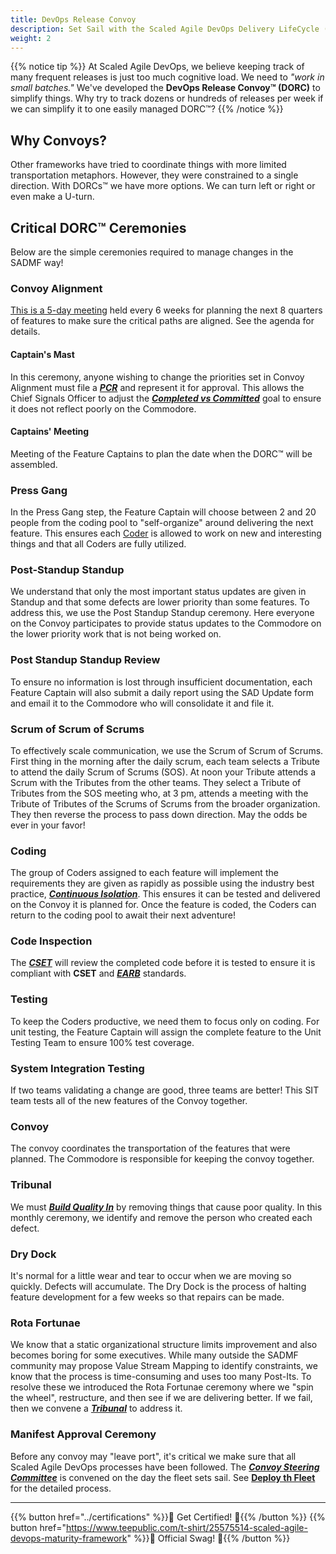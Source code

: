 ```yaml
---
title: DevOps Release Convoy
description: Set Sail with the Scaled Agile DevOps Delivery LifeCycle (SAD DLC)
weight: 2
---
```


{{% notice tip %}}
At Scaled Agile DevOps, we believe keeping track of many frequent releases is just too much cognitive load. We need to *"work in small batches."* We've developed the **DevOps Release Convoy&trade; (DORC)** to simplify things. Why try to track dozens or hundreds of releases per week if we can simplify it to one easily managed DORC&trade;?
{{% /notice %}}

## Why Convoys?

Other frameworks have tried to coordinate things with more limited transportation metaphors. However, they were constrained to a single direction. With DORCs&trade; we have more options. We can turn left or right or even make a U-turn.

## Critical DORC&trade; Ceremonies

Below are the simple ceremonies required to manage changes in the SADMF way!

### Convoy Alignment

[This is a 5-day meeting](./convoy-alignment-agenda) held every 6 weeks for planning the next 8 quarters of features to make sure the critical paths are aligned. See the agenda for details.

#### Captain's Mast

In this ceremony, anyone wishing to change the priorities set in Convoy Alignment must file a *[***PCR***](../convoy-manifest/#priority-change-request)* and represent it for approval. This allows the Chief Signals Officer to adjust the *[***Completed vs Committed***](../metrics/#features-completed-vs-committed)* goal to ensure it does not reflect poorly on the Commodore.

#### Captains' Meeting

Meeting of the Feature Captains to plan the date when the DORC&trade; will be assembled.

### Press Gang

In the Press Gang step, the Feature Captain will choose between 2 and 20 people from the coding pool to "self-organize" around delivering the next feature. This ensures each [Coder](../organization/#coder) is allowed to work on new and interesting things and that all Coders are fully utilized.

### Post-Standup Standup

We understand that only the most important status updates are given in Standup and that some defects are lower priority than some features. To address this, we use the Post Standup Standup ceremony. Here everyone on the Convoy participates to provide status updates to the Commodore on the lower priority work that is not being worked on.  

### Post Standup Standup Review

To ensure no information is lost through insufficient documentation, each Feature Captain will also submit a daily report using the SAD Update form and email it to the Commodore who will consolidate it and file it.

### Scrum of Scrum of Scrums

To effectively scale communication, we use the Scrum of Scrum of Scrums. First thing in the morning after the daily scrum, each team selects a Tribute to attend the daily Scrum of Scrums (SOS). At noon your Tribute attends a Scrum with the Tributes from the other teams. They select a Tribute of Tributes from the SOS meeting who, at 3 pm, attends a meeting with the Tribute of Tributes of the Scrums of Scrums from the broader organization. They then reverse the process to pass down direction. May the odds be ever in your favor!

### Coding

The group of Coders assigned to each feature will implement the requirements they are given as rapidly as possible using the industry best practice, *[**Continuous Isolation**](https://continuousisolation.com)*. This ensures it can be tested and delivered on the Convoy it is planned for. Once the feature is coded, the Coders can return to the coding pool to await their next adventure!

### Code Inspection

The *[**CSET**](../organization/#code-standards-enforcement-team)* will review the completed code before it is tested to ensure it is compliant with **CSET** and *[**EARB**](../organization/#enterprise-architecture-review-board)* standards.

### Testing

To keep the Coders productive, we need them to focus only on coding. For unit testing, the Feature Captain will assign the complete feature to the Unit Testing Team to ensure 100% test coverage.

### System Integration Testing

If two teams validating a change are good, three teams are better! This SIT team tests all of the new features of the Convoy together.

### Convoy

The convoy coordinates the transportation of the features that were planned. The Commodore is responsible for keeping the convoy together.

### Tribunal

We must *[**Build Quality In**](../principles/#build-quality-in)* by removing things that cause poor quality. In this monthly ceremony, we identify and remove the person who created each defect.

### Dry Dock

It's normal for a little wear and tear to occur when we are moving so quickly. Defects will accumulate. The Dry Dock is the process of halting feature development for a few weeks so that repairs can be made.

### Rota Fortunae

We know that a static organizational structure limits improvement and also becomes boring for some executives. While many outside the SADMF community may propose Value Stream Mapping to identify constraints, we know that the process is time-consuming and uses too many Post-Its. To resolve these we introduced the Rota Fortunae ceremony where we "spin the wheel", restructure, and then see if we are delivering better. If we fail, then we convene a *[**Tribunal**](#tribunal)* to address it.

### Manifest Approval Ceremony

Before any convoy may "leave port", it's critical we make sure that all Scaled Agile DevOps processes have been followed. The *[**Convoy Steering Committee**](./deploy-the-fleet/#convoy-steering-committee-csc)* is convened on the day the fleet sets sail. See [**Deploy th Fleet**](./deploy-the-fleet/) for the detailed process.

---

{{% button href="../certifications" %}}🏅 Get Certified! 🏅{{% /button %}}
{{% button href="https://www.teepublic.com/t-shirt/25575514-scaled-agile-devops-maturity-framework" %}}💸 Official Swag! 💸{{% /button %}}
